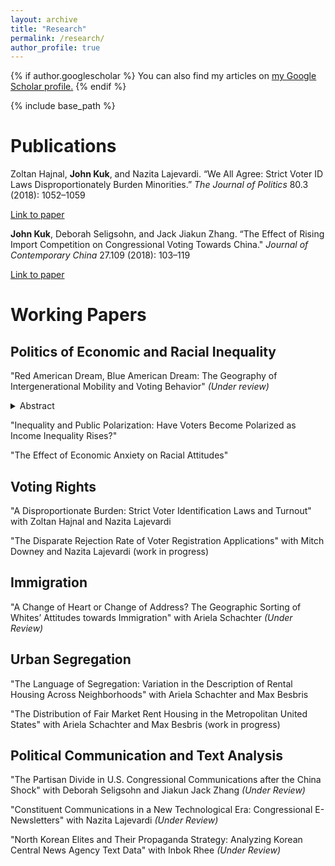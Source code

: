 ```yaml
---
layout: archive
title: "Research"
permalink: /research/
author_profile: true
---
```


{% if author.googlescholar %}
  You can also find my articles on <u><a href="{{author.googlescholar}}">my Google Scholar profile</a>.</u>
{% endif %}

{% include base_path %}

Publications
======
Zoltan Hajnal, **John Kuk**, and Nazita Lajevardi. “We All Agree: Strict Voter ID Laws Disproportionately Burden Minorities.” *The Journal of Politics* 80.3 (2018): 1052–1059

[Link to paper](https://www.journals.uchicago.edu/doi/abs/10.1086/696617)

**John Kuk**, Deborah Seligsohn, and Jack Jiakun Zhang. “The Effect of Rising Import Competition on Congressional Voting Towards China." *Journal of Contemporary China* 27.109 (2018): 103–119

[Link to paper](https://www.tandfonline.com/doi/abs/10.1080/10670564.2017.1363024)




Working Papers
=======

## Politics of Economic and Racial Inequality 
"Red American Dream, Blue American Dream: The Geography of Intergenerational Mobility and Voting Behavior" *(Under review)*
<details><summary>Abstract</summary>
<p>
What happens to voters’ hearts and minds when the reality of the American Dream is shifting? The United States has long been called the “Land of Opportunity” with its high levels of social mobility long considered to be the bedrock of American exceptionalism. However, recent research on intergenerational mobility has found large geographical differences within the United States. In this article, I develop a theory explaining why the level of intergenerational mobility in voters’ neighborhoods is correlated with voting behavior. I show that county level-measured mobility is positively correlated with Republican vote share and the individual probability of voting Republican. This article also provides an explanation why poor voters support Republican candidates. Low-income voters vote Republican in the presence of the prospect that hard work will offer them an opportunity to succeed. Low-income voters’ likelihood of voting Republican is more strongly correlated with intergenerational mobility than middle- and high-income voters.
  </p>
</details>


"Inequality and Public Polarization: Have Voters Become Polarized as Income Inequality Rises?"


"The Effect of Economic Anxiety on Racial Attitudes"

## Voting Rights
"A Disproportionate Burden: Strict Voter Identification Laws and Turnout" with Zoltan Hajnal and Nazita Lajevardi

"The Disparate Rejection Rate of Voter Registration Applications" with Mitch Downey and Nazita Lajevardi (work in progress)

## Immigration
"A Change of Heart or Change of Address? The Geographic Sorting of Whites’ Attitudes towards Immigration" with Ariela Schachter *(Under Review)*

## Urban Segregation

"The Language of Segregation: Variation in the Description of Rental Housing Across Neighborhoods" with Ariela Schachter and Max Besbris

"The Distribution of Fair Market Rent Housing in the Metropolitan United States" with Ariela Schachter and Max Besbris (work in progress)

## Political Communication and Text Analysis

"The Partisan Divide in U.S. Congressional Communications after the China Shock" with Deborah Seligsohn and Jiakun Jack Zhang *(Under Review)*

"Constituent Communications in a New Technological Era: Congressional E-Newsletters" with Nazita Lajevardi *(Under Review)*

"North Korean Elites and Their Propaganda Strategy: Analyzing Korean Central News Agency Text Data" with Inbok Rhee *(Under Review)*
